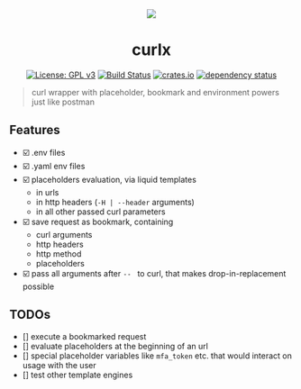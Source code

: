 <div align="center">
 <img src="https://github.com/sassman/curlx-rs/blob/main/resources/demo.gif?raw=true">
 <h1><strong>curlx</strong></h1>

[![License: GPL v3](https://img.shields.io/badge/License-GPLv3-blue.svg)](https://www.gnu.org/licenses/gpl-3.0)
[![Build Status](https://github.com/sassman/curlx-rs/workflows/Build/badge.svg)](https://github.com/sassman/curlx-rs/actions?query=branch%3Amain+workflow%3ABuild+)
[![crates.io](https://img.shields.io/crates/v/t-rec.svg)](https://crates.io/crates/t-rec)
[![dependency status](https://deps.rs/repo/github/sassman/curlx-rs/status.svg)](https://deps.rs/repo/github/sassman/curlx-rs)

</div>

> curl wrapper with placeholder, bookmark and environment powers just like postman
 
## Features

- ☑️ .env files
- ☑️ .yaml env files
- ☑️ placeholders evaluation, via liquid templates
  - in urls
  - in http headers (`-H | --header` arguments)
  - in all other passed curl parameters
- ☑️ save request as bookmark, containing
  - curl arguments
  - http headers
  - http method
  - placeholders
- ☑️ pass all arguments after `-- ` to curl, that makes drop-in-replacement possible

## TODOs
- [] execute a bookmarked request
- [] evaluate placeholders at the beginning of an url
- [] special placeholder variables like `mfa_token` etc. that would interact on usage with the user
- [] test other template engines